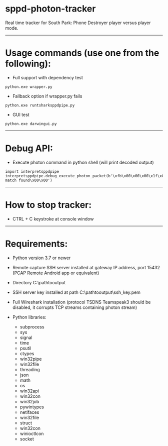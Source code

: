 # sppd-photon-tracker

Real time tracker for South Park: Phone Destroyer player versus player mode.

---

Usage commands (use one from the following): 
=============
* Full support with dependency test
```
python.exe wrapper.py
```
* Fallback option if wrapper.py fails
```
python.exe runtsharksppdpipe.py
```
* GUI test
```
python.exe darwingui.py
```

---

Debug API: 
=============
* Execute photon command in python shell (will print decoded output)
```
import interpretsppdpipe
interpretsppdpipe.debug_execute_photon_packet(b'\xfb\x00\x00\x00\x1f\x00\x01\xf3\x03\xe1\x7f\xf8s\x00\x0eNo match found\x00\x00')
```

---

How to stop tracker:
=============
* CTRL + C keystroke at console window

---

Requirements:
=============
* Python version 3.7 or newer
* Remote capture SSH server installed at gateway IP address, port 15432 (PCAP Remote Android app or equivalent)
* Directory C:\pathtooutput
* SSH server key installed at path C:\pathtooutput\ssh_key.pem
* Full Wireshark installation (protocol TSDNS Teamspeak3 should be disabled, it corrupts TCP streams containing photon stream)
* Python libraries:

	* subprocess
	* sys
	* signal
	* time
	* psutil
	* ctypes
	* win32pipe
	* win32file
	* threading
	* json
	* math
	* os
	* win32api
	* win32con
	* win32job
	* pywintypes
	* netifaces
	* win32file
	* struct
	* win32con
	* winioctlcon
	* socket
